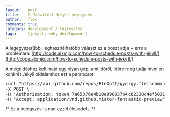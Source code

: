```yaml
---
layout:   post
title:    ⏰ Időzített Jekyll bejegyzés
author:   flex
comments: true
category: development / fejlesztés
tags:     [jekyll, web, development]
---
```


A legegyszerűbb, leghasználhatóbb választ ez a poszt adja + erre a problémára: [http://code.alxmjo.com/how-to-schedule-posts-with-jekyll/](http://code.alxmjo.com/how-to-schedule-posts-with-jekyll/)

A megoldáshoz kell majd egy olyan gép, ami időről, időre meg tudja hívni én konkrét Jekyll oldalamhoz ezt a parancsot:

<pre class="terminal">curl "https://api.github.com/repos/FleXoft/gyorgy.fleischmann.hu/pages/builds" \
-X POST \
-H 'Authorization: token 7a65376e4b10e090037b4c82338c4ef5031ab408' \
-H "Accept: application/vnd.github.mister-fantastic-preview"</pre>

/* Ez a bejegyzés is már ezzel élesedett. */